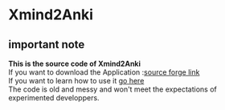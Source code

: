 # Xmind2Anki
## important note
**This is the source code of Xmind2Anki**  
If you want to download the Application :[source forge link](https://sourceforge.net/p/xmind2anki)  
If you want to learn how to use it [go here](http://cognitive-projects.com/Xmind2Anki)  
The code is old and messy and won't meet the expectations of experimented developpers. 